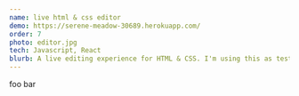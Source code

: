 ```yaml
---
name: live html & css editor
demo: https://serene-meadow-30689.herokuapp.com/
order: 7
photo: editor.jpg
tech: Javascript, React
blurb: A live editing experience for HTML & CSS. I'm using this as test grounds for a product I'm developing that will give developers better tools to design in the browser. Current browser developer tools are great for debugging but fall short for authoring CSS & HTML in the browser.
---
```

foo bar
